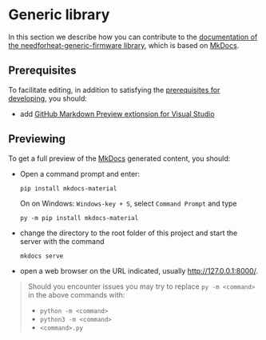 # Generic library

In this section we describe how you can contribute to the [documentation of the needforheat-generic-firmware library](https://github.com/energietransitie/needforheat-generic-firmware/tree/main/docs), which is based on [MkDocs](https://www.mkdocs.org/).

## Prerequisites

To facilitate editing, in addition to satisfying the [prerequisites for developing](../starting/prerequisites.md), you should:

* add [GitHub Markdown Preview extionsion for Visual Studio](https://marketplace.visualstudio.com/items?itemName=bierner.github-markdown-preview)
   
## Previewing

To get a full preview of the [MkDocs](https://www.mkdocs.org/) generated content, you should:

* Open a command prompt and enter:
	```shell
	pip install mkdocs-material
	```
    On on Windows: `Windows-key + S`, select `Command Prompt` and type
    ```shell
	py -m pip install mkdocs-material
	```
* change the directory to the root folder of this project and start the server with the command
    ```shell
    mkdocs serve
    ```
* open a web browser on the URL indicated, usually http://127.0.0.1:8000/.

> Should you encounter issues you may try to replace `py -m <command>` in the above commands with:
>
> - `python -m <command>` 
> - `python3 -m <command>`
> - `<command>.py`